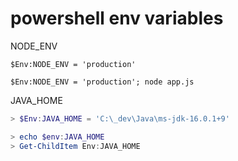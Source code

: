 # powershell env variables

NODE_ENV

```
$Env:NODE_ENV = 'production'

$Env:NODE_ENV = 'production'; node app.js
```

JAVA_HOME

```powershell
> $Env:JAVA_HOME = 'C:\_dev\Java\ms-jdk-16.0.1+9'

> echo $env:JAVA_HOME
> Get-ChildItem Env:JAVA_HOME

```

